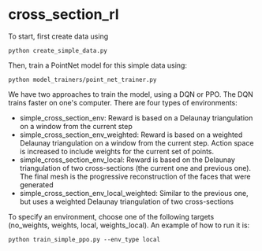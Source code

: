 # cross_section_rl

To start, first create data using 

```
python create_simple_data.py
```

Then, train a PointNet model for this simple data using:

```
python model_trainers/point_net_trainer.py
```

We have two approaches to train the model, using a DQN or PPO. The DQN trains faster on one's computer. There are four types of environments:
- simple_cross_section_env: Reward is based on a Delaunay triangulation on a window from the current step
- simple_cross_section_env_weighted: Reward is based on a weighted Delaunay triangulation on a window from the current step. Action space is increased to include weights for the current set of points.
- simple_cross_section_env_local: Reward is based on the Delaunay triangulation of two cross-sections (the current one and previous one). The final mesh is the progressive reconstruction of the faces that were generated
- simple_cross_section_env_local_weighted: Similar to the previous one, but uses a weighted Delaunay triangulation of two cross-sections

To specify an environment, choose one of the following targets (no_weights, weights, local, weights_local). An example of how to run it is:

```
python train_simple_ppo.py --env_type local
```